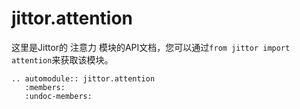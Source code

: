 jittor.attention
=====================

这里是Jittor的 注意力 模块的API文档，您可以通过`from jittor import attention`来获取该模块。

```eval_rst
.. automodule:: jittor.attention
   :members:
   :undoc-members:
```
